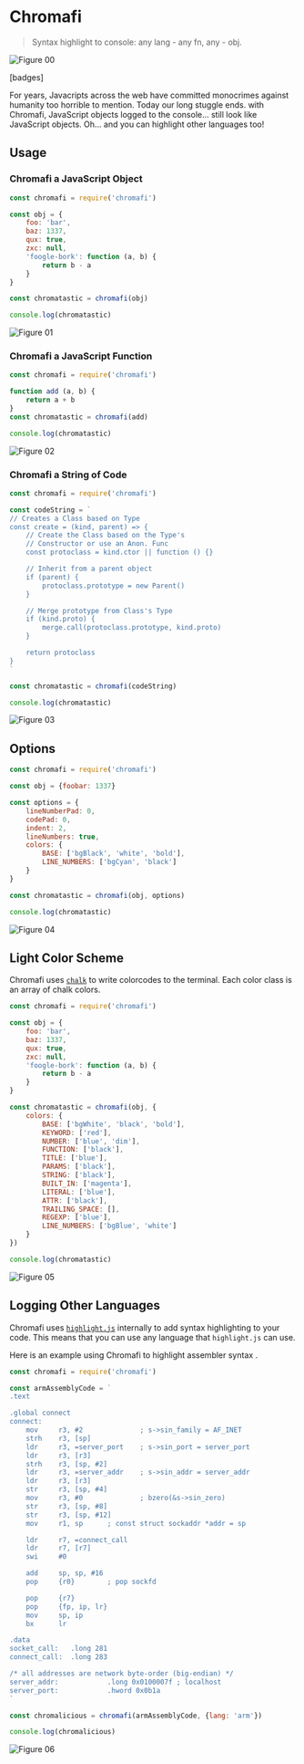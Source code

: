 # Chromafi

> Syntax highlight to console: any lang - any fn, any - obj.

![Figure 00](figure-00.png)


[badges]

For years, Javacripts across the web have committed monocrimes against humanity too horrible to mention. Today our long stuggle ends. with Chromafi, JavaScript objects logged to the console... still look like JavaScript objects. Oh... and you can highlight other languages too!

## Usage

### Chromafi a JavaScript Object

```javascript
const chromafi = require('chromafi')

const obj = {
    foo: 'bar',
    baz: 1337,
    qux: true,
    zxc: null,
    'foogle-bork': function (a, b) {
        return b - a
    }
}

const chromatastic = chromafi(obj)

console.log(chromatastic)
```

![Figure 01](figure-01.png)

### Chromafi a JavaScript Function

```javascript
const chromafi = require('chromafi')

function add (a, b) {
    return a + b
}
const chromatastic = chromafi(add)

console.log(chromatastic)
```

![Figure 02](figure-02.png)

### Chromafi a String of Code

```javascript
const chromafi = require('chromafi')

const codeString = `
// Creates a Class based on Type
const create = (kind, parent) => {
    // Create the Class based on the Type's
    // Constructor or use an Anon. Func
    const protoclass = kind.ctor || function () {}

    // Inherit from a parent object
    if (parent) {
        protoclass.prototype = new Parent()
    }

    // Merge prototype from Class's Type
    if (kind.proto) {
        merge.call(protoclass.prototype, kind.proto)
    }

    return protoclass
}
`

const chromatastic = chromafi(codeString)

console.log(chromatastic)
```

![Figure 03](figure-03.png)

## Options

```javascript
const chromafi = require('chromafi')

const obj = {foobar: 1337}

const options = {
    lineNumberPad: 0,
    codePad: 0,
    indent: 2,
    lineNumbers: true,
    colors: {
        BASE: ['bgBlack', 'white', 'bold'],
        LINE_NUMBERS: ['bgCyan', 'black']
    }
}

const chromatastic = chromafi(obj, options)

console.log(chromatastic)

```

![Figure 04](figure-04.png)

## Light Color Scheme

Chromafi uses [`chalk`](https://github.com/chalk/chalk) to write colorcodes to the terminal. Each color class is an array of chalk colors. 

```javascript
const chromafi = require('chromafi')

const obj = {
    foo: 'bar',
    baz: 1337,
    qux: true,
    zxc: null,
    'foogle-bork': function (a, b) {
        return b - a
    }
}

const chromatastic = chromafi(obj, {
    colors: {
        BASE: ['bgWhite', 'black', 'bold'],
        KEYWORD: ['red'],
        NUMBER: ['blue', 'dim'],
        FUNCTION: ['black'],
        TITLE: ['blue'],
        PARAMS: ['black'],
        STRING: ['black'],
        BUILT_IN: ['magenta'],
        LITERAL: ['blue'],
        ATTR: ['black'],
        TRAILING_SPACE: [],
        REGEXP: ['blue'],
        LINE_NUMBERS: ['bgBlue', 'white']
    }
})

console.log(chromatastic)
```

![Figure 05](figure-05.png)

## Logging Other Languages

Chromafi uses [`highlight.js`](https://highlightjs.org/) internally to add syntax highlighting to your code. This means that you can use any language that `highlight.js` can use.

Here is an example using Chromafi to highlight assembler syntax .

```javascript
const chromafi = require('chromafi')

const armAssemblyCode = `
.text

.global connect
connect:
    mov     r3, #2              ; s->sin_family = AF_INET
    strh    r3, [sp]
    ldr     r3, =server_port    ; s->sin_port = server_port
    ldr     r3, [r3]
    strh    r3, [sp, #2]
    ldr     r3, =server_addr    ; s->sin_addr = server_addr
    ldr     r3, [r3]
    str     r3, [sp, #4]
    mov     r3, #0              ; bzero(&s->sin_zero)
    str     r3, [sp, #8]
    str     r3, [sp, #12]
    mov     r1, sp      ; const struct sockaddr *addr = sp

    ldr     r7, =connect_call
    ldr     r7, [r7]
    swi     #0

    add     sp, sp, #16
    pop     {r0}        ; pop sockfd

    pop     {r7}
    pop     {fp, ip, lr}
    mov     sp, ip
    bx      lr

.data
socket_call:   .long 281
connect_call:  .long 283

/* all addresses are network byte-order (big-endian) */
server_addr:            .long 0x0100007f ; localhost
server_port:            .hword 0x0b1a
`

const chromalicious = chromafi(armAssemblyCode, {lang: 'arm'})

console.log(chromalicious)
```

![Figure 06](figure-06.png)
